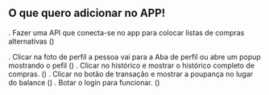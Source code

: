 ## O que quero adicionar no APP! 

. Fazer uma API que conecta-se no app para colocar listas de compras alternativas ()

. Clicar na foto de perfil a pessoa vai para a Aba de perfil ou abre um popup mostrando o pefil ()
. Clicar no histórico e mostrar o histórico completo de compras. ()
. Clicar no botão de transação e mostrar a poupança no lugar do balance ()
. Botar o login para funcionar. ()